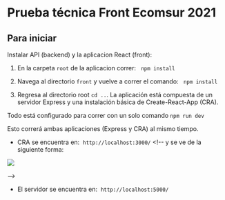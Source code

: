 # Prueba técnica Front Ecomsur 2021

## Para iniciar
Instalar API (backend) y la aplicacion React (front):

1. En la carpeta `root` de la aplicacion correr:   `npm install`

2. Navega al directorio `front` y vuelve a correr el comando:   `npm install`

3. Regresa al directorio root `cd ..`.
La aplicación está compuesta de un servidor Express y una instalación básica de Create-React-App (CRA). 

Todo está configurado para correr con un solo comando
`npm run dev`

Esto correrá ambas aplicaciones (Express y CRA) al mismo tiempo.
- CRA se encuentra en:  `http://localhost:3000/` <!-- y se ve de la siguiente forma: 

<p>
 <img src="https://raw.githubusercontent.com/adaschuler/ec-test-frontend-react/blob/main/demogif.gif"/>
</p> -->

- El servidor se encuentra en:  `http://localhost:5000/`



